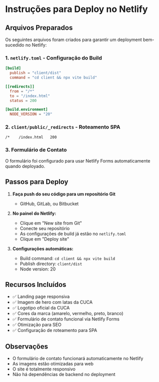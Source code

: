 # Instruções para Deploy no Netlify

## Arquivos Preparados

Os seguintes arquivos foram criados para garantir um deployment bem-sucedido no Netlify:

### 1. `netlify.toml` - Configuração do Build
```toml
[build]
  publish = "client/dist"
  command = "cd client && npx vite build"

[[redirects]]
  from = "/*"
  to = "/index.html"
  status = 200

[build.environment]
  NODE_VERSION = "20"
```

### 2. `client/public/_redirects` - Roteamento SPA
```
/*    /index.html   200
```

### 3. Formulário de Contato
O formulário foi configurado para usar Netlify Forms automaticamente quando deployado.

## Passos para Deploy

1. **Faça push do seu código para um repositório Git**
   - GitHub, GitLab, ou Bitbucket

2. **No painel do Netlify:**
   - Clique em "New site from Git"
   - Conecte seu repositório
   - As configurações de build já estão no `netlify.toml`
   - Clique em "Deploy site"

3. **Configurações automáticas:**
   - Build command: `cd client && npx vite build`
   - Publish directory: `client/dist`
   - Node version: 20

## Recursos Incluídos

- ✅ Landing page responsiva
- ✅ Imagem de hero com latas da CUCA
- ✅ Logotipo oficial da CUCA
- ✅ Cores da marca (amarelo, vermelho, preto, branco)
- ✅ Formulário de contato funcional via Netlify Forms
- ✅ Otimização para SEO
- ✅ Configuração de roteamento para SPA

## Observações

- O formulário de contato funcionará automaticamente no Netlify
- As imagens estão otimizadas para web
- O site é totalmente responsivo
- Não há dependências de backend no deployment